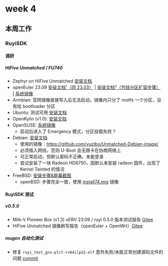 # week 4

## 本周工作

### RuyiSDK

#### 调研

##### HiFive Unmatched / FU740

- Zephyr on HiFive Unmatched [安装文档](https://github.com/KevinMX/PLCT-Tarsier-Works/blob/main/misc/month10/Zephyr_Unmatched.md)
- openEuler 23.09 [安装文档¹（同 23.03）](https://gitee.com/openeuler/RISC-V/tree/master/release/openEuler-23.03/Installation_Book/Unmatched) | [安装文档²（包括分区扩容步骤）](https://mirror.iscas.ac.cn/openeuler-sig-riscv/openEuler-RISC-V/preview/openEuler-23.09-V1-riscv64/Unmatched/README.unmatched.txt) | [系统镜像](https://mirror.iscas.ac.cn/openeuler-sig-riscv/openEuler-RISC-V/preview/openEuler-23.09-V1-riscv64/Unmatched/)
- Armbian: 官网镜像直接写入后无法启动，镜像内只分了 rootfs 一个分区，没有给 bootloader 分区
- Ubuntu: 测试可用 [安装文档](https://wiki.ubuntu.com/RISC-V/SiFive%20HiFive%20Unmatched)
- OpenKylin (v1.0): [安装文档](https://docs.openkylin.top/zh/%E7%A4%BE%E5%8C%BA%E5%BC%80%E5%8F%91%E6%8C%87%E5%8D%97/riscv%E4%B8%8A%E5%AE%89%E8%A3%85openKylin)
- OpenSUSE: [系统镜像](https://download.opensuse.org/ports/riscv/tumbleweed/images/)
  - 启动后进入了 Emergency 模式，分区挂载失败？
- Debian: [安装文档](https://wiki.debian.org/InstallingDebianOn/SiFive/%20HiFiveUnmatched)
  - 使用的镜像：https://github.com/yuzibo/Unmatched-Debian-image/
  - 必须插入网线，否则 U-Boot 会无限卡在协商网络上
  - 可正常启动，但默认密码不正确，未能登录
  - 尝试安装了一块 Radeon HD6750，因默认未安装 radeon 固件，出现了 Kernel Tainted 的情况
- FreeBSD: [安装步骤&屏幕截图](https://github.com/ruyisdk/ruyi/issues/65#issuecomment-1970489466)
  - openBSD: 步骤完全一致，使用 [install74.img](https://mirrors.tuna.tsinghua.edu.cn/OpenBSD/7.4/riscv64/install74.img) 镜像

#### RuyiSDK 测试

##### v0.5.0

- Milk-V Pioneer Box (v1.3) oERV 23.09 / ruyi 0.5.0 版本测试报告 [Gitee](https://gitee.com/yunxiangluo/ruyisdk-test/blob/master/20240224/oERV2309-SG2042-Pioneer.md)
- HiFive Unmatched 镜像刷写报告（openEuler + OpenWrt）[Gitee](https://gitee.com/yunxiangluo/ruyisdk-test/blob/master/20240224/HiFive_Unmatched-%E9%95%9C%E5%83%8F%E5%88%B7%E5%86%99%E6%B5%8B%E8%AF%95.md)

##### mugen 自动化测试

- 修复 `ruyi_test_gnu-plct-rv64ilp32-elf` 意外失败/未能正常创建源码文件的问题 [commit](https://github.com/weilinfox/ruyi-mugen/commit/d7fa8153e47ea7db475206f9559398ebd2764c16)
